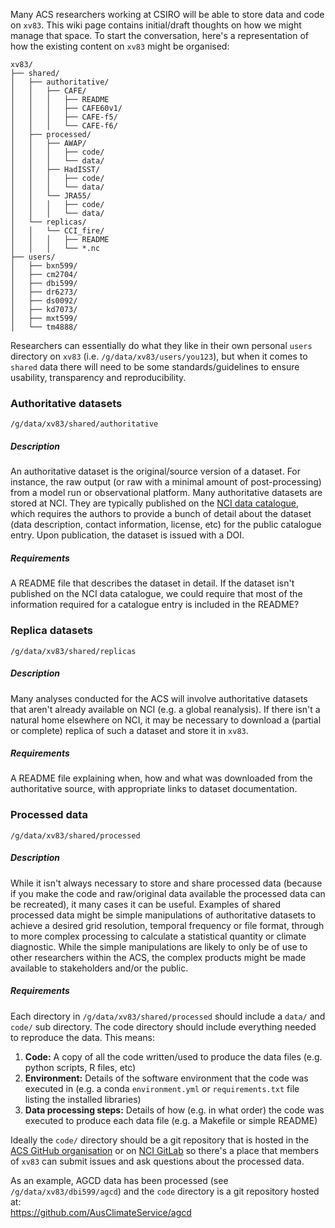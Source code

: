 Many ACS researchers working at CSIRO will be able to store data and code on `xv83`.
This wiki page contains initial/draft thoughts on how we might manage that space.
To start the conversation,
here's a representation of how the existing content on `xv83` might be organised:

```
xv83/
├── shared/
│   ├── authoritative/
│   │   ├── CAFE/
│   │   │   ├── README
│   │   │   ├── CAFE60v1/
│   │   │   ├── CAFE-f5/
│   │   │   └── CAFE-f6/
│   ├── processed/
│   │   ├── AWAP/
│   │   │   ├── code/
│   │   │   └── data/
│   │   ├── HadISST/
│   │   │   ├── code/
│   │   │   └── data/
│   │   └── JRA55/
│   │   │   ├── code/
│   │   │   └── data/
│   └── replicas/
│   │   └── CCI_fire/
│   │   │   ├── README
│   │   │   └── *.nc
├── users/
│   ├── bxn599/
│   ├── cm2704/
│   ├── dbi599/
│   ├── dr6273/
│   ├── ds0092/
│   ├── kd7073/
│   ├── mxt599/
│   └── tm4888/
```

Researchers can essentially do what they like in their own personal `users` directory on `xv83`
(i.e. `/g/data/xv83/users/you123`),
but when it comes to `shared` data there will need to be some
standards/guidelines to ensure usability, transparency and reproducibility. 

### Authoritative datasets

`/g/data/xv83/shared/authoritative`

##### Description 
An authoritative dataset is the original/source version of a dataset.
For instance, the raw output (or raw with a minimal amount of post-processing)
from a model run or observational platform.
Many authoritative datasets are stored at NCI.
They are typically published on the [NCI data catalogue](https://geonetwork.nci.org.au),
which requires the authors to provide a bunch of detail about the dataset
(data description, contact information, license, etc)
for the public catalogue entry.
Upon publication, the dataset is issued with a DOI.

##### Requirements
A README file that describes the dataset in detail.
If the dataset isn't published on the NCI data catalogue,
we could require that most of the information required for a catalogue entry
is included in the README?

### Replica datasets 

`/g/data/xv83/shared/replicas`

##### Description 
Many analyses conducted for the ACS will involve authoritative datasets
that aren't already available on NCI (e.g. a global reanalysis).
If there isn't a natural home elsewhere on NCI,
it may be necessary to download a (partial or complete) replica
of such a dataset and store it in `xv83`.

##### Requirements
A README file explaining when, how and what was downloaded from the authoritative source,
with appropriate links to dataset documentation. 

### Processed data  

`/g/data/xv83/shared/processed`

##### Description
While it isn't always necessary to store and share processed data
(because if you make the code and raw/original data available the processed data can be recreated),
it many cases it can be useful.
Examples of shared processed data might be simple manipulations of authoritative datasets
to achieve a desired grid resolution, temporal frequency or file format,
through to more complex processing to calculate a statistical quantity or climate diagnostic.
While the simple manipulations are likely to only be of use to other researchers within the ACS,
the complex products might be made available to stakeholders and/or the public. 

##### Requirements
Each directory in `/g/data/xv83/shared/processed` should include a `data/` and `code/` sub directory.
The code directory should include everything needed to reproduce the data.
This means: 
1. **Code:** A copy of all the code written/used to produce the data files (e.g. python scripts, R files, etc)
2. **Environment:** Details of the software environment that the code was executed in
(e.g. a conda `environment.yml` or `requirements.txt` file listing the installed libraries)
3. **Data processing steps:** Details of how (e.g. in what order) the code was executed to produce each data file
(e.g. a Makefile or simple README)

Ideally the `code/` directory should be a git repository that is hosted in the
[ACS GitHub organisation](https://github.com/AusClimateService) or
on [NCI GitLab](https://git.nci.org.au) so there's a place that members
of `xv83` can submit issues and ask questions about the processed data.

As an example, AGCD data has been processed (see `/g/data/xv83/dbi599/agcd`) and the
`code` directory is a git repository hosted at:  
https://github.com/AusClimateService/agcd 
